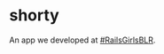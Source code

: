# shorty

An app we developed at [#RailsGirlsBLR](http://blog.railsgirls.com/post/57335889723/namaskara-bengaluru-we-are-so-many).
